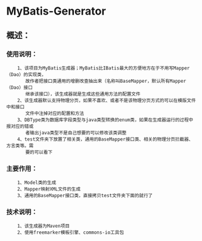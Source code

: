 
MyBatis-Generator
=================

概述：
----------------------------------
### 使用说明：
		1、该项目为MyBatis生成器；MyBatis比IBatis最大的方便地方在于不用写Mapper（Dao）的实现类，
		   故作者把接口类通用的增删改查抽出来（名称叫BaseMapper，默认所有Mapper（Dao）接口
		   继承该接口），该生成器就是生成这些通用方法的配置文件
		2、该生成器默认支持物理分页，如果不喜欢、或者不是该物理分页方式的可以在模版文件中和接口
		   文件中注掉对应的配置和方法
		3、DBType类为数据库字段类型与java类型转换的enum类，如果在生成器运行的过程中报对应的错或
		   者输出java类型不是自己想要的可以修改该类调整
		4、test文件夹下放置了相关类，通用的BaseMapper接口类、相关的物理分页拦截器、方言类等。需
		   要的可以看下

### 主要作用：
        1、Model类的生成
        2、Mapper映射XML文件的生成
        3、通用的BaseMapper接口类，直接拷贝test文件夹下面的就行了

### 技术说明：
		1、该生成器为Maven项目
		2、使用freemarker模板引擎、commons-io工具包
